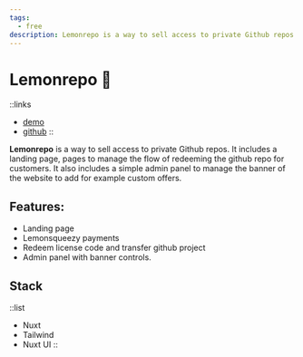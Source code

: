 ```yaml
---
tags:
  - free
description: Lemonrepo is a way to sell access to private Github repos.
---
```


# Lemonrepo 🍋

::links
- [demo](https://lemonrepo.nuxt.dev/)
- [github](https://github.com/supersaashq/lemonrepo)
::

**Lemonrepo** is a way to sell access to private Github repos. It includes a landing page, pages to manage the flow of redeeming the github repo for customers. It also includes a simple admin panel to manage the banner of the website to add for example custom offers.

## Features:

- Landing page
- Lemonsqueezy payments
- Redeem license code and transfer github project
- Admin panel with banner controls.

## Stack

::list
- Nuxt
- Tailwind
- Nuxt UI
::
